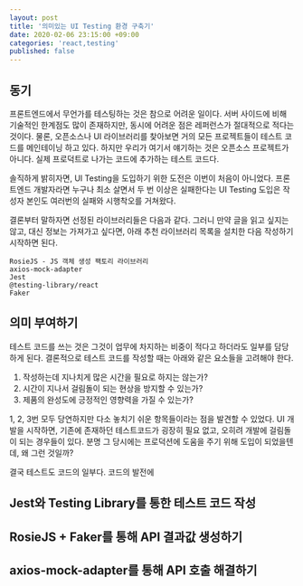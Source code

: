```yaml
---
layout: post
title: '의미있는 UI Testing 환경 구축기'
date: 2020-02-06 23:15:00 +09:00
categories: 'react,testing'
published: false
---
```


## 동기

프론트엔드에서 무언가를 테스팅하는 것은 참으로 어려운 일이다. 서버 사이드에 비해 기술적인 한계점도 많이 존재하지만, 동시에 어려운 점은 레퍼런스가 절대적으로 적다는 것이다. 물론, 오픈소스나 UI 라이브러리를 찾아보면 거의 모든 프로젝트들이 테스트 코드를 메인테이닝 하고 있다. 하지만 우리가 여기서 얘기하는 것은 오픈소스 프로젝트가 아니다. 실제 프로덕트로 나가는 코드에 추가하는 테스트 코드다.

솔직하게 밝히자면, UI Testing을 도입하기 위한 도전은 이번이 처음이 아니었다. 프론트엔드 개발자라면 누구나 최소 살면서 두 번 이상은 실패한다는 UI Testing 도입은 작성자 본인도 여러번의 실패와 시행착오를 거쳐왔다.

결론부터 말하자면 선정된 라이브러리들은 다음과 같다. 그러니 만약 글을 읽고 싶지는 않고, 대신 정보는 가져가고 싶다면, 아래 추천 라이브러리 목록을 설치한 다음 작성하기 시작하면 된다.

```
RosieJS - JS 객체 생성 팩토리 라이브러리
axios-mock-adapter
Jest
@testing-library/react
Faker
```

## 의미 부여하기

테스트 코드를 쓰는 것은 그것이 업무에 차지하는 비중이 적다고 하더라도 일부를 담당하게 된다. 결론적으로 테스트 코드를 작성할 때는 아래와 같은 요소들을 고려해야 한다.

1. 작성하는데 지나치게 많은 시간을 필요로 하지는 않는가?
2. 시간이 지나서 걸림돌이 되는 현상을 방지할 수 있는가?
3. 제품의 완성도에 긍정적인 영향력을 가질 수 있는가?

1, 2, 3번 모두 당연하지만 다소 놓치기 쉬운 항목들이라는 점을 발견할 수 있었다. UI 개발을 시작하면, 기존에 존재하던 테스트코드가 굉장히 필요 없고, 오히려 개발에 걸림돌이 되는 경우들이 있다. 분명 그 당시에는 프로덕션에 도움을 주기 위해 도입이 되었을텐데, 왜 그런 것일까?

결국 테스트도 코드의 일부다. 코드의 발전에

[](https://kentcdodds.com/blog/write-tests)

## Jest와 Testing Library를 통한 테스트 코드 작성

## RosieJS + Faker를 통해 API 결과값 생성하기

## axios-mock-adapter를 통해 API 호출 해결하기
